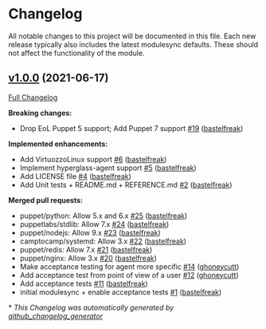 # Changelog

All notable changes to this project will be documented in this file.
Each new release typically also includes the latest modulesync defaults.
These should not affect the functionality of the module.

## [v1.0.0](https://github.com/voxpupuli/puppet-hyperglass/tree/v1.0.0) (2021-06-17)

[Full Changelog](https://github.com/voxpupuli/puppet-hyperglass/compare/60b781f2aa5d8eb10bb3a40c1b7690abfe14e111...v1.0.0)

**Breaking changes:**

- Drop EoL Puppet 5 support; Add Puppet 7 support [\#19](https://github.com/voxpupuli/puppet-hyperglass/pull/19) ([bastelfreak](https://github.com/bastelfreak))

**Implemented enhancements:**

- Add VirtuozzoLinux support [\#6](https://github.com/voxpupuli/puppet-hyperglass/pull/6) ([bastelfreak](https://github.com/bastelfreak))
- Implement hyperglass-agent support [\#5](https://github.com/voxpupuli/puppet-hyperglass/pull/5) ([bastelfreak](https://github.com/bastelfreak))
- Add LICENSE file [\#4](https://github.com/voxpupuli/puppet-hyperglass/pull/4) ([bastelfreak](https://github.com/bastelfreak))
- Add Unit tests + README.md + REFERENCE.md [\#2](https://github.com/voxpupuli/puppet-hyperglass/pull/2) ([bastelfreak](https://github.com/bastelfreak))

**Merged pull requests:**

- puppet/python: Allow 5.x and 6.x [\#25](https://github.com/voxpupuli/puppet-hyperglass/pull/25) ([bastelfreak](https://github.com/bastelfreak))
- puppetlabs/stdlib: Allow 7.x [\#24](https://github.com/voxpupuli/puppet-hyperglass/pull/24) ([bastelfreak](https://github.com/bastelfreak))
- puppet/nodejs: Allow 9.x [\#23](https://github.com/voxpupuli/puppet-hyperglass/pull/23) ([bastelfreak](https://github.com/bastelfreak))
- camptocamp/systemd: Allow 3.x [\#22](https://github.com/voxpupuli/puppet-hyperglass/pull/22) ([bastelfreak](https://github.com/bastelfreak))
- puppet/redis: Allow 7.x [\#21](https://github.com/voxpupuli/puppet-hyperglass/pull/21) ([bastelfreak](https://github.com/bastelfreak))
- puppet/nginx: Allow 3.x [\#20](https://github.com/voxpupuli/puppet-hyperglass/pull/20) ([bastelfreak](https://github.com/bastelfreak))
- Make acceptance testing for agent more specific [\#14](https://github.com/voxpupuli/puppet-hyperglass/pull/14) ([ghoneycutt](https://github.com/ghoneycutt))
- Add acceptance test from point of view of a user [\#12](https://github.com/voxpupuli/puppet-hyperglass/pull/12) ([ghoneycutt](https://github.com/ghoneycutt))
- Add acceptance tests [\#11](https://github.com/voxpupuli/puppet-hyperglass/pull/11) ([bastelfreak](https://github.com/bastelfreak))
- initial modulesync + enable acceptance tests [\#1](https://github.com/voxpupuli/puppet-hyperglass/pull/1) ([bastelfreak](https://github.com/bastelfreak))



\* *This Changelog was automatically generated by [github_changelog_generator](https://github.com/github-changelog-generator/github-changelog-generator)*
